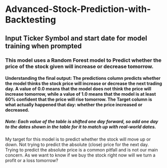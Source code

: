 <h1> Advanced-Stock-Prediction-with-Backtesting </h1>
<h2> Input Ticker Symbol and start date for model training when prompted </h2>
<h3>This model uses a Random Forest model to Predict whether the price of the stock given will increase or decrease tomorrow.</h3>
<h4><p>Understanding the final output: The predictions column predicts whether the model thinks the stock price will increase or decrease the next trading day. 
A value of 0.0 means that the model does not think the price will increase tomorrow, while a value of 1.0 means that the model is at least 60% confident that the price will rise tomorrow. The Target column is what actually happened that day: whether the price increased or decreased.</p></h4> 
<h5>Note: Each value of the table is shifted one day forward, so add one day to the dates shown in the table for it to match up with real-world dates.</h5>
<p>
My target for this model is to predict whether the stock will move up or down. Not trying to predict the absolute (close) price for the next day. Trying to predict the absolute price is a common pitfall and is not our main concern. As we want to know if we buy the stock right now will we turn a profit or a loss tomorrow?</p>
